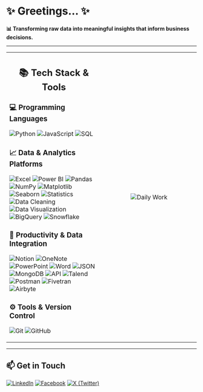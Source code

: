 # ✨  Greetings...  ✨
**📊 Transforming raw data into meaningful insights that inform business decisions.**

---

<table style="width: 100%;">
<tr>
<td style="vertical-align: middle;">

## <p align="center">📚 Tech Stack & Tools </p>

### 💻 Programming Languages
![Python](https://img.shields.io/badge/-Python-000?&logo=Python)
![JavaScript](https://img.shields.io/badge/-JavaScript-000?&logo=JavaScript)
![SQL](https://img.shields.io/badge/-SQL-000?&logo=MySQL)

### 📈 Data & Analytics Platforms
![Excel](https://img.shields.io/badge/-Excel-000?&logo=microsoft-excel)
![Power BI](https://img.shields.io/badge/-Power%20BI-000?&logo=Power-BI&logoColor=F2C811)
![Pandas](https://img.shields.io/badge/-Pandas-000?&logo=pandas)
![NumPy](https://img.shields.io/badge/-NumPy-000?&logo=numpy)
![Matplotlib](https://img.shields.io/badge/-Matplotlib-000?&logo=plotly)
![Seaborn](https://img.shields.io/badge/-Seaborn-000?&logo=seaborn&logoColor=4EABCF)
![Statistics](https://img.shields.io/badge/-Statistics-000?&logo=google-analytics&logoColor=white)
![Data Cleaning](https://img.shields.io/badge/-Data%20Cleaning-000?&logo=databricks)
![Data Visualization](https://img.shields.io/badge/-Data%20Visualization-000?&logo=tableau)
![BigQuery](https://img.shields.io/badge/-BigQuery-000?&logo=google-bigquery&logoColor=F2C811)
![Snowflake](https://img.shields.io/badge/-Snowflake-000?&logo=snowflake&logoColor=33CCFF)

### 🔗 Productivity & Data Integration
![Notion](https://img.shields.io/badge/-Notion-000?&logo=Notion&logoColor=white) 
![OneNote](https://img.shields.io/badge/-OneNote-000?&logo=microsoftonenote&logoColor=purple) 
![PowerPoint](https://img.shields.io/badge/-PowerPoint-000?&logo=microsoftpowerpoint&logoColor=orange) 
![Word](https://img.shields.io/badge/-Word-000?&logo=microsoftword&logoColor=blue) 
![JSON](https://img.shields.io/badge/-JSON-000?&logo=JSON)
![MongoDB](https://img.shields.io/badge/-MongoDB-000?&logo=mongodb&logoColor=green)
![API](https://img.shields.io/badge/-API-000?&logo=swagger&logoColor=blue)
![Talend](https://img.shields.io/badge/-Talend-000?&logo=talend&logoColor=white)
![Postman](https://img.shields.io/badge/-Postman-000?&logo=postman&logoColor=orange)
![Fivetran](https://img.shields.io/badge/-Fivetran-000?&logo=fivetran&logoColor=white)
![Airbyte](https://img.shields.io/badge/-Airbyte-000?&logo=airbyte&logoColor=blue)

### ⚙️ Tools & Version Control
![Git](https://img.shields.io/badge/-Git-000?&logo=Git) 
![GitHub](https://img.shields.io/badge/-GitHub-000?&logo=GitHub) 

</td>

<td style="vertical-align: middle; text-align: center; width: 50%;">
<img src="https://i.imgur.com/uhZdH9C.gif" alt="Daily Work" style="max-width: 100%; height: auto;" />
</td>
</tr>
</table>

---

## 📫 Get in Touch
[![LinkedIn](https://img.shields.io/badge/-LinkedIn-000?&logo=LinkedIn&logoColor=0A66C2)](https://www.linkedin.com/in/hasibulhasankhan/)
[![Facebook](https://img.shields.io/badge/-Facebook-000?&logo=Facebook&logoColor=1877F2)](https://www.facebook.com/hasibulhasankhan2/)
[![X (Twitter)](https://img.shields.io/badge/-X-000?&logo=X&logoColor=white)](https://x.com/Hasib2277)

